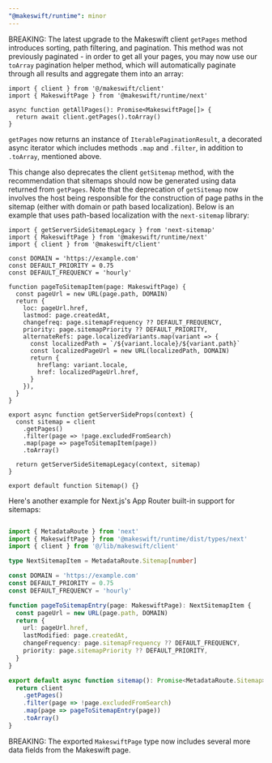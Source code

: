 ```yaml
---
"@makeswift/runtime": minor
---
```


BREAKING: The latest upgrade to the Makeswift client `getPages` method
introduces sorting, path filtering, and pagination. This method was not
previously paginated - in order to get all your pages, you may now use our
`toArray` pagination helper method, which will automatically paginate through
all results and aggregate them into an array:

```tsx
import { client } from '@/makeswift/client'
import { MakeswiftPage } from '@makeswift/runtime/next'

async function getAllPages(): Promise<MakeswiftPage[]> {
  return await client.getPages().toArray()
}
```

`getPages` now returns an instance of `IterablePaginationResult`, a decorated
async iterator which includes methods `.map` and `.filter`, in addition to
`.toArray`, mentioned above.

This change also deprecates the client `getSitemap` method, with the
recommendation that sitemaps should now be generated using data returned from
`getPages`. Note that the deprecation of `getSitemap` now involves the host
being responsible for the construction of page paths in the sitemap (either with
domain or path based localization). Below is an example that uses path-based
localization with the `next-sitemap` library:

```tsx pages/sitemap.xml.tsx
import { getServerSideSitemapLegacy } from 'next-sitemap'
import { MakeswiftPage } from '@makeswift/runtime/next'
import { client } from '@makeswift/client'

const DOMAIN = 'https://example.com'
const DEFAULT_PRIORITY = 0.75
const DEFAULT_FREQUENCY = 'hourly'

function pageToSitemapItem(page: MakeswiftPage) {
  const pageUrl = new URL(page.path, DOMAIN)
  return {
    loc: pageUrl.href,
    lastmod: page.createdAt,
    changefreq: page.sitemapFrequency ?? DEFAULT_FREQUENCY,
    priority: page.sitemapPriority ?? DEFAULT_PRIORITY,
    alternateRefs: page.localizedVariants.map(variant => {
      const localizedPath = `/${variant.locale}/${variant.path}`
      const localizedPageUrl = new URL(localizedPath, DOMAIN)
      return {
        hreflang: variant.locale,
        href: localizedPageUrl.href,
      }
    }),
  }
}

export async function getServerSideProps(context) {
  const sitemap = client
    .getPages()
    .filter(page => !page.excludedFromSearch)
    .map(page => pageToSitemapItem(page))
    .toArray()

  return getServerSideSitemapLegacy(context, sitemap)
}

export default function Sitemap() {}

```

Here's another example for Next.js's App Router built-in support for sitemaps:

```ts app/sitemap.ts

import { MetadataRoute } from 'next'
import { MakeswiftPage } from '@makeswift/runtime/dist/types/next'
import { client } from '@/lib/makeswift/client'

type NextSitemapItem = MetadataRoute.Sitemap[number]

const DOMAIN = 'https://example.com'
const DEFAULT_PRIORITY = 0.75
const DEFAULT_FREQUENCY = 'hourly'

function pageToSitemapEntry(page: MakeswiftPage): NextSitemapItem {
  const pageUrl = new URL(page.path, DOMAIN)
  return {
    url: pageUrl.href,
    lastModified: page.createdAt,
    changeFrequency: page.sitemapFrequency ?? DEFAULT_FREQUENCY,
    priority: page.sitemapPriority ?? DEFAULT_PRIORITY,
  }
}

export default async function sitemap(): Promise<MetadataRoute.Sitemap> {
  return client
    .getPages()
    .filter(page => !page.excludedFromSearch)
    .map(page => pageToSitemapEntry(page))
    .toArray()
}
```

BREAKING: The exported `MakeswiftPage` type now includes several more data
fields from the Makeswift page.